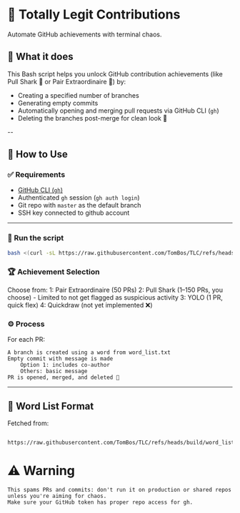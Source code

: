 # 🧨 Totally Legit Contributions
Automate GitHub achievements with terminal chaos.

## 🧠 What it does  
This Bash script helps you unlock GitHub contribution achievements (like Pull Shark 🦈 or Pair Extraordinaire 🤝) by:

- Creating a specified number of branches  
- Generating empty commits
- Automatically opening and merging pull requests via GitHub CLI (`gh`)  
- Deleting the branches post-merge for clean look 💨

--

## 🚀 How to Use

### ✅ Requirements
- [GitHub CLI (`gh`)](https://cli.github.com/)
- Authenticated `gh` session (`gh auth login`)
- Git repo with `master` as the default branch
- SSH key connected to github account

---

### 🧪 Run the script
```bash
bash <(curl -sL https://raw.githubusercontent.com/TomBos/TLC/refs/heads/build/TLC.sh)
```
### 🏆 Achievement Selection

Choose from:
    1: Pair Extraordinaire (50 PRs)
    2: Pull Shark (1–150 PRs, you choose)
      - Limited to not get flagged as suspicious activity
    3: YOLO (1 PR, quick flex)
    4: Quickdraw (not yet implemented ❌)

### ⚙️ Process

For each PR:

    A branch is created using a word from word_list.txt
    Empty commit with message is made
        Option 1: includes co-author
        Others: basic message
    PR is opened, merged, and deleted 🔁
    
---

## 📁 Word List Format

Fetched from:

```
  https://raw.githubusercontent.com/TomBos/TLC/refs/heads/build/word_list.txt
```

# ⚠️ Warning
    This spams PRs and commits: don't run it on production or shared repos unless you're aiming for chaos.
    Make sure your GitHub token has proper repo access for gh.
